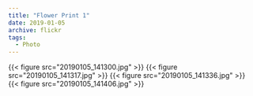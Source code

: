 ```yaml
---
title: "Flower Print 1"
date: 2019-01-05
archive: flickr
tags: 
  - Photo
---
```


{{< figure src="20190105_141300.jpg" >}}
{{< figure src="20190105_141317.jpg" >}}
{{< figure src="20190105_141336.jpg" >}}
{{< figure src="20190105_141406.jpg" >}}